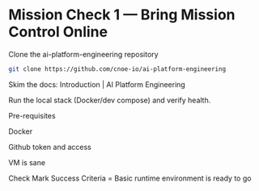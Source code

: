 # Mission Check 1 — Bring Mission Control Online

Clone the ai-platform-engineering repository 

```bash
git clone https://github.com/cnoe-io/ai-platform-engineering
```

Skim the docs: Introduction | AI Platform Engineering 

Run the local stack (Docker/dev compose) and verify health.

Pre-requisites

Docker 

Github token and access

VM is sane

Check Mark Success Criteria = Basic runtime environment is ready to go


